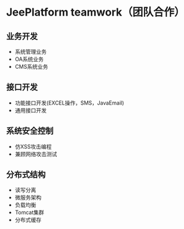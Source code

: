 # JeePlatform teamwork（团队合作）

## 业务开发 ##
* 系统管理业务 
* OA系统业务 
* CMS系统业务 

## 接口开发 ##
* 功能接口开发(EXCEL操作，SMS，JavaEmail)
* 通用接口开发 

## 系统安全控制 ##
* 仿XSS攻击编程 
* 兼顾网络攻击测试 

## 分布式结构 ##
* 读写分离 
* 微服务架构 
* 负载均衡 
* Tomcat集群 
* 分布式缓存 

